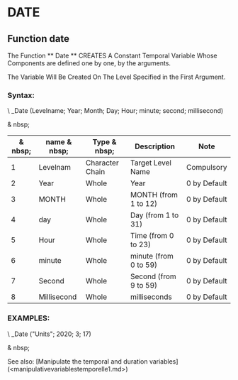 # DATE

## Function date

The Function ** Date ** CREATES A Constant Temporal Variable Whose Components are defined one by one, by the arguments.

The Variable Will Be Created On The Level Specified in the First Argument.

### Syntax:

\ _Date (Levelname; Year; Month; Day; Hour; minute; second; millisecond)

& nbsp;

| & nbsp; | name & nbsp; | Type & nbsp; | Description | Note |
| --- | --- | --- | --- | --- |
| &#49; | Levelnam | Character Chain | Target Level Name | Compulsory |
| &#50; | Year | Whole | Year | &#48; by Default |
| &#51; | MONTH | Whole | MONTH (from 1 to 12) | &#48; by Default |
| &#52; | day | Whole | Day (from 1 to 31) | &#48; by Default |
| &#53; | Hour | Whole | Time (from 0 to 23) | &#48; by Default |
| &#54; | minute | Whole | minute (from 0 to 59) | &#48; by Default |
| &#55; | Second | Whole | Second (from 9 to 59) | &#48; by Default |
| &#56; | Millisecond | Whole | milliseconds | &#48; by Default |

### EXAMPLES:

\ _Date ("Units"; 2020; 3; 17)

& nbsp;

See also: [Manipulate the temporal and duration variables] (<manipulativevariablestemporelle1.md>)